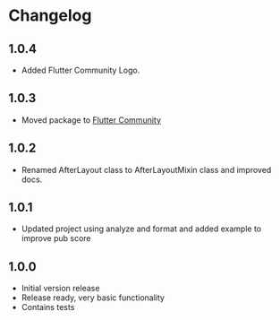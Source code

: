 # Changelog

## 1.0.4
  * Added Flutter Community Logo.

## 1.0.3
  * Moved package to [Flutter Community](https://github.com/fluttercommunity)

## 1.0.2
  * Renamed AfterLayout class to AfterLayoutMixin class and improved docs.

## 1.0.1
  * Updated project using analyze and format and added example to improve pub score

## 1.0.0

  * Initial version release
  * Release ready, very basic functionality
  * Contains tests
